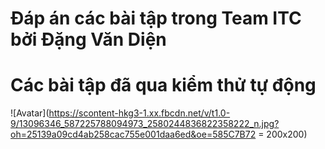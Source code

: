 # Đáp án các bài tập trong Team ITC bởi Đặng Văn Diện
# Các bài tập đã qua kiểm thử tự động

![Avatar](https://scontent-hkg3-1.xx.fbcdn.net/v/t1.0-9/13096346_587225788094973_2580244836822358222_n.jpg?oh=25139a09cd4ab258cac755e001daa6ed&oe=585C7B72 = 200x200)
